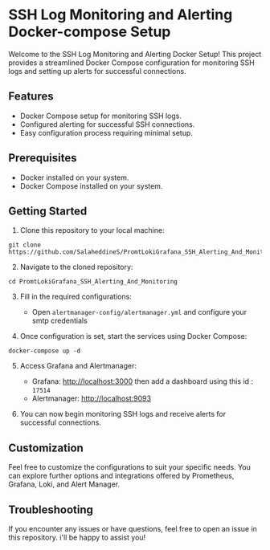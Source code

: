
# SSH Log Monitoring and Alerting Docker-compose Setup

Welcome to the SSH Log Monitoring and Alerting Docker Setup! This project provides a streamlined Docker Compose configuration for monitoring SSH logs and setting up alerts for successful connections.

## Features

- Docker Compose setup for monitoring SSH logs.
- Configured alerting for successful SSH connections.
- Easy configuration process requiring minimal setup.

## Prerequisites

- Docker installed on your system.
- Docker Compose installed on your system.

## Getting Started

1. Clone this repository to your local machine:

```
git clone https://github.com/SalaheddineS/PromtLokiGrafana_SSH_Alerting_And_Monitoring.git
```

2. Navigate to the cloned repository:

```
cd PromtLokiGrafana_SSH_Alerting_And_Monitoring
```

3. Fill in the required configurations:

   - Open `alertmanager-config/alertmanager.yml` and configure your smtp credentials

4. Once configuration is set, start the services using Docker Compose:

```
docker-compose up -d
```

5. Access Grafana and Alertmanager:

   - Grafana: [http://localhost:3000](http://localhost:3000) then add a dashboard using this id : `17514`
   - Alertmanager: [http://localhost:9093](http://localhost:3100)

6. You can now begin monitoring SSH logs and receive alerts for successful connections.

## Customization

Feel free to customize the configurations to suit your specific needs. You can explore further options and integrations offered by Prometheus, Grafana, Loki, and Alert Manager.

## Troubleshooting

If you encounter any issues or have questions, feel free to open an issue in this repository. i'll be happy to assist you!

